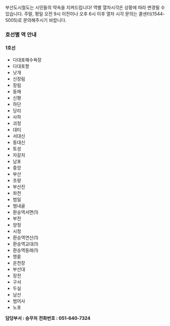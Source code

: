 부산도시철도는 시민들의 약속을 지켜드립니다! 역별 열차시각은 상황에 따라 변경될 수 있습니다. 주말, 평일 오전 9시 이전이나 오후 6시 이후 열차 시각 문의는 콜센터(1544-5005)로 문의해주시기 바랍니다.

### 호선별 역 안내

#### 1호선
- 다대포해수욕장
- 다대포항
- 낫개
- 신장림
- 장림
- 동매
- 신평
- 하단
- 당리
- 사하
- 괴정
- 대티
- 서대신
- 동대신
- 토성
- 자갈치
- 남포
- 중앙
- 부산
- 초량
- 부산진
- 좌천
- 범일
- 범내골
- 환승역서면(1)
- 부전
- 양정
- 시청
- 환승역연산(1)
- 환승역교대(1)
- 환승역동래(1)
- 명륜
- 온천장
- 부산대
- 장전
- 구서
- 두실
- 남산
- 범어사
- 노포

**담당부서 : 승무처**
**전화번호 : 051-640-7324**